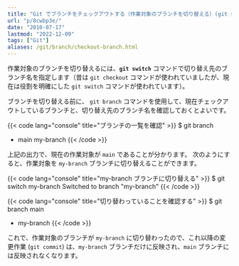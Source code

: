 ```yaml
---
title: "Git でブランチをチェックアウトする（作業対象のブランチを切り替える）(git switch/checkout)"
url: "p/8cwbp3e/"
date: "2010-07-17"
lastmod: "2022-12-09"
tags: ["Git"]
aliases: /git/branch/checkout-branch.html
---
```


作業対象のブランチを切り替えるには、__`git switch`__ コマンドで切り替え先のブランチ名を指定します（昔は `git checkout` コマンドが使われていましたが、現在は役割を明確にした `git switch` コマンドが使われています）。

ブランチを切り替える前に、 `git branch` コマンドを使用して、現在チェックアウトしているブランチと、切り替え先のブランチ名を確認しておくとよいです。

{{< code lang="console" title="ブランチの一覧を確認" >}}
$ git branch
* main
  my-branch
{{< /code >}}

上記の出力で、現在の作業対象が `main` であることが分かります。
次のようにすると、作業対象を `my-branch` ブランチに切り替えることができます。

{{< code lang="console" title="my-branch ブランチに切り替える" >}}
$ git switch my-branch
Switched to branch "my-branch"
{{< /code >}}

{{< code lang="console" title="切り替わっていることを確認する" >}}
$ git branch
  main
* my-branch
{{< /code >}}

これで、作業対象のブランチが `my-branch` に切り替わったので、これ以降の変更作業 (`git commit`) は、`my-branch` ブランチだけに反映され、`main` ブランチには反映されなくなります。

